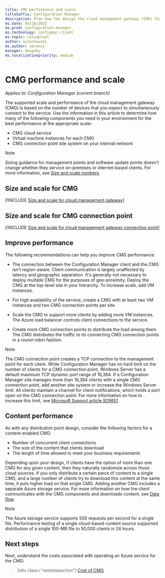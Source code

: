 ```yaml
---
title: CMG performance and scale
titleSuffix: Configuration Manager
description: Plan how the design the cloud management gateway (CMG) for the best performance at the appropriate scale.
ms.date: 03/28/2022
ms.prod: configuration-manager
ms.technology: configmgr-client
ms.topic: conceptual
author: aczechowski
ms.author: aaroncz
manager: dougeby
ms.localizationpriority: medium
---
```


# CMG performance and scale

*Applies to: Configuration Manager (current branch)*

The supported scale and performance of the cloud management gateway (CMG) is based on the number of devices that you expect to simultaneously connect to the service. Use the information in this article to determine how many of the following components you need in your environment for the best performance at the appropriate scale:

- CMG cloud service
- Virtual machine instances for each CMG
- CMG connection point site system on your internal network

> [!NOTE]
> Sizing guidance for management points and software update points doesn't change whether they service on-premises or internet-based clients. For more information, see [Size and scale numbers](../../../plan-design/configs/size-and-scale-numbers.md).

## Size and scale for CMG

[!INCLUDE [Size and scale for cloud management gateway](../../../plan-design/configs/includes/scale-cmg.md)]

## Size and scale for CMG connection point

[!INCLUDE [Size and scale for cloud management gateway connection point](../../../plan-design/configs/includes/scale-cmgcp.md)]

## Improve performance

The following recommendations can help you improve CMG performance:

- The connection between the Configuration Manager client and the CMG isn't region-aware. Client communication is largely unaffected by latency and geographic separation. It's generally not necessary to deploy multiple CMG for the purposes of geo-proximity. Deploy the CMG at the top-level site in your hierarchy. To increase scale, add VM instances.

- For high availability of the service, create a CMG with at least two VM instances and two CMG connection points per site.

- Scale the CMG to support more clients by adding more VM instances. The Azure load balancer controls client connections to the service.

- Create more CMG connection points to distribute the load among them. The CMG distributes the traffic to its connecting CMG connection points in a round-robin fashion.

> [!NOTE]
> The CMG connection point creates a TCP connection to the management point for each client. While Configuration Manager has no hard limit on the number of clients for a CMG connection point, Windows Server has a default maximum TCP dynamic port range of 16,384. If a Configuration Manager site manages more than 16,384 clients with a single CMG connection point, add another site system or increase the Windows Server limit. All clients maintain a channel for client notifications, which holds a port open on the CMG connection point. For more information on how to increase this limit, see [Microsoft Support article 929851](https://support.microsoft.com/help/929851).

## Content performance

As with any distribution point design, consider the following factors for a content-enabled CMG:

- Number of concurrent client connections
- The size of the content that clients download
- The length of time allowed to meet your business requirements

Depending upon your design, if clients have the option of more than one CMG for any given content, then they naturally randomize across those cloud sources. If you only distribute a certain piece of content to a single CMG, and a large number of clients try to download this content at the same time, it puts higher load on that single CMG. Adding another CMG includes a separate Azure storage service. For more information on how the client communicates with the CMG components and downloads content, see [Data flow](data-flow.md).

> [!NOTE]
> The Azure storage service supports 500 requests per second for a single file. Performance testing of a single cloud-based content source supported distribution of a single 100-MB file to 50,000 clients in 24 hours.<!--512106-->

## Next steps

Next, understand the costs associated with operating an Azure service for the CMG:
  
> [!div class="nextstepaction"]
> [Cost of CMG](cost.md)
